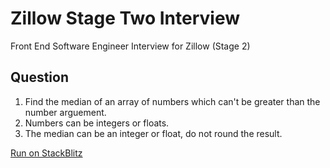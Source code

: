 # Zillow Stage Two Interview

Front End Software Engineer Interview for Zillow (Stage 2)

## Question

1. Find the median of an array of numbers which can't be greater than the number arguement.
2. Numbers can be integers or floats.
3. The median can be an integer or float, do not round the result.

[Run on StackBlitz](https://stackblitz.com/edit/zillow-stage-two-interview)
